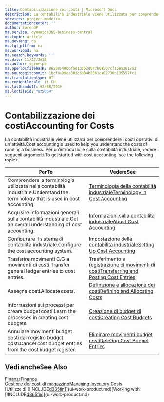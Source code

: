 ```yaml
---
title: Contabilizzazione dei costi | Microsoft Docs
description: La contabilità industriale viene utilizzata per comprendere i costi operativi di un'attività. Per un'introduzione sulla contabilità industriale, vedere i seguenti argomenti.
services: project-madeira
documentationcenter: ''
author: SorenGP
ms.service: dynamics365-business-central
ms.topic: article
ms.devlang: na
ms.tgt_pltfrm: na
ms.workload: na
ms.search.keywords: ''
ms.date: 11/27/2018
ms.author: sgroespe
ms.openlocfilehash: 86268549bbf5d133b2d077b69507cf1b6a3617a3
ms.sourcegitcommit: 1bcfaa99ea302e6b84b8361ca02730b135557fc1
ms.translationtype: HT
ms.contentlocale: it-CH
ms.lasthandoff: 03/08/2019
ms.locfileid: "825054"
---
```

# <a name="accounting-for-costs"></a><span data-ttu-id="c42b6-104">Contabilizzazione dei costi</span><span class="sxs-lookup"><span data-stu-id="c42b6-104">Accounting for Costs</span></span>
<span data-ttu-id="c42b6-105">La contabilità industriale viene utilizzata per comprendere i costi operativi di un'attività.</span><span class="sxs-lookup"><span data-stu-id="c42b6-105">Cost accounting is used to help you understand the costs of running a business.</span></span> <span data-ttu-id="c42b6-106">Per un'introduzione sulla contabilità industriale, vedere i seguenti argomenti.</span><span class="sxs-lookup"><span data-stu-id="c42b6-106">To get started with cost accounting, see the following topics.</span></span>  

|<span data-ttu-id="c42b6-107">Per</span><span class="sxs-lookup"><span data-stu-id="c42b6-107">To</span></span>|<span data-ttu-id="c42b6-108">Vedere</span><span class="sxs-lookup"><span data-stu-id="c42b6-108">See</span></span>|  
|--------|---------|  
|<span data-ttu-id="c42b6-109">Comprendere la terminologia utilizzata nella contabilità industriale.</span><span class="sxs-lookup"><span data-stu-id="c42b6-109">Understand the terminology that is used in cost accounting.</span></span>|[<span data-ttu-id="c42b6-110">Terminologia della contabilità industriale</span><span class="sxs-lookup"><span data-stu-id="c42b6-110">Terminology in Cost Accounting</span></span>](finance-terminology-in-cost-accounting.md)|  
|<span data-ttu-id="c42b6-111">Acquisire informazioni generali sulla contabilità industriale.</span><span class="sxs-lookup"><span data-stu-id="c42b6-111">Get an overall understanding of cost accounting.</span></span>|[<span data-ttu-id="c42b6-112">Informazioni sulla contabilità industriale</span><span class="sxs-lookup"><span data-stu-id="c42b6-112">About Cost Accounting</span></span>](finance-about-cost-accounting.md)|  
|<span data-ttu-id="c42b6-113">Configurare il sistema di contabilità industriale.</span><span class="sxs-lookup"><span data-stu-id="c42b6-113">Configure the cost accounting system.</span></span>|[<span data-ttu-id="c42b6-114">Impostazione della contabilità industriale</span><span class="sxs-lookup"><span data-stu-id="c42b6-114">Setting Up Cost Accounting</span></span>](finance-set-up-cost-accounting.md)|  
|<span data-ttu-id="c42b6-115">Trasferire movimenti C/G a movimenti di costi.</span><span class="sxs-lookup"><span data-stu-id="c42b6-115">Transfer general ledger entries to cost entries.</span></span>|[<span data-ttu-id="c42b6-116">Trasferimento e registrazione di movimenti di costi</span><span class="sxs-lookup"><span data-stu-id="c42b6-116">Transferring and Posting Cost Entries</span></span>](finance-transfer-and-post-cost-entries.md)|  
|<span data-ttu-id="c42b6-117">Assegna costi.</span><span class="sxs-lookup"><span data-stu-id="c42b6-117">Allocate costs.</span></span>|[<span data-ttu-id="c42b6-118">Definizione e allocazione dei costi</span><span class="sxs-lookup"><span data-stu-id="c42b6-118">Defining and Allocating Costs</span></span>](finance-define-and-allocate-costs.md)|  
|<span data-ttu-id="c42b6-119">Informazioni sui processi per creare budget costi.</span><span class="sxs-lookup"><span data-stu-id="c42b6-119">Learn the processes in creating cost budgets.</span></span>|[<span data-ttu-id="c42b6-120">Creazione di budget di costi</span><span class="sxs-lookup"><span data-stu-id="c42b6-120">Creating Cost Budgets</span></span>](finance-create-cost-budgets.md)|
|<span data-ttu-id="c42b6-121">Annullare movimenti budget costi dal registro budget costi.</span><span class="sxs-lookup"><span data-stu-id="c42b6-121">Cancel cost budget entries from the cost budget register.</span></span>|[<span data-ttu-id="c42b6-122">Eliminare movimenti budget costi</span><span class="sxs-lookup"><span data-stu-id="c42b6-122">Deleting Cost Budget Entries</span></span>](finance-how-to-delete-cost-budget-entries.md)| 


## <a name="see-also"></a><span data-ttu-id="c42b6-123">Vedi anche</span><span class="sxs-lookup"><span data-stu-id="c42b6-123">See Also</span></span>  
[<span data-ttu-id="c42b6-124">Finanze</span><span class="sxs-lookup"><span data-stu-id="c42b6-124">Finance</span></span>](finance.md)  
[<span data-ttu-id="c42b6-125">Gestione dei costi di magazzino</span><span class="sxs-lookup"><span data-stu-id="c42b6-125">Managing Inventory Costs</span></span>](finance-manage-inventory-costs.md)  
<span data-ttu-id="c42b6-126">[Utilizzo di [!INCLUDE[d365fin](includes/d365fin_md.md)]](ui-work-product.md)</span><span class="sxs-lookup"><span data-stu-id="c42b6-126">[Working with [!INCLUDE[d365fin](includes/d365fin_md.md)]](ui-work-product.md)</span></span>
